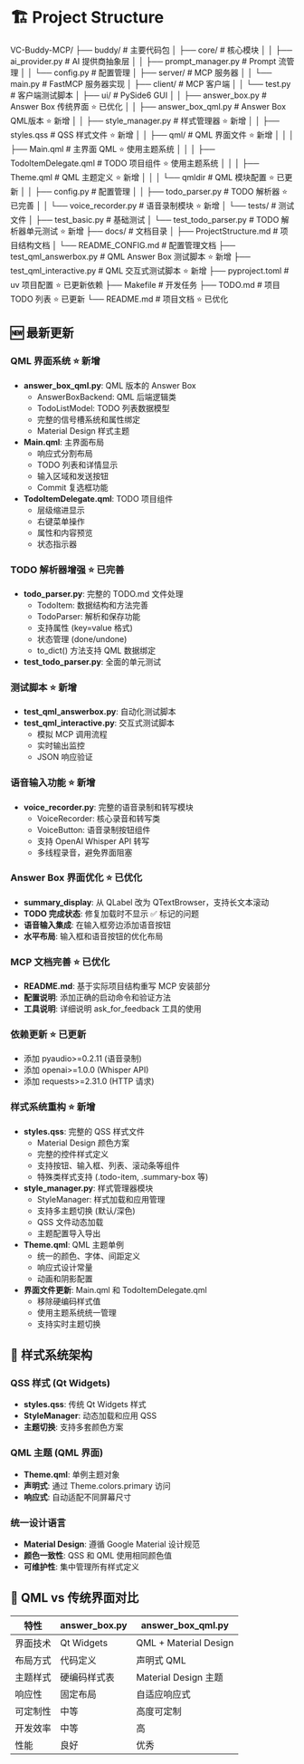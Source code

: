 # 🏗️ Project Structure

VC-Buddy-MCP/
├── buddy/                          # 主要代码包
│   ├── core/                       # 核心模块
│   │   ├── ai_provider.py         # AI 提供商抽象层
│   │   ├── prompt_manager.py      # Prompt 流管理
│   │   └── config.py              # 配置管理
│   ├── server/                     # MCP 服务器
│   │   └── main.py                # FastMCP 服务器实现
│   ├── client/                     # MCP 客户端
│   │   └── test.py                # 客户端测试脚本
│   ├── ui/                         # PySide6 GUI
│   │   ├── answer_box.py          # Answer Box 传统界面 ⭐ 已优化
│   │   ├── answer_box_qml.py      # Answer Box QML版本 ⭐ 新增
│   │   ├── style_manager.py       # 样式管理器 ⭐ 新增
│   │   ├── styles.qss             # QSS 样式文件 ⭐ 新增
│   │   ├── qml/                   # QML 界面文件 ⭐ 新增
│   │   │   ├── Main.qml           # 主界面 QML ⭐ 使用主题系统
│   │   │   ├── TodoItemDelegate.qml # TODO 项目组件 ⭐ 使用主题系统
│   │   │   ├── Theme.qml          # QML 主题定义 ⭐ 新增
│   │   │   └── qmldir             # QML 模块配置 ⭐ 已更新
│   │   ├── config.py              # 配置管理
│   │   ├── todo_parser.py         # TODO 解析器 ⭐ 已完善
│   │   └── voice_recorder.py      # 语音录制模块 ⭐ 新增
│   └── tests/                      # 测试文件
│       ├── test_basic.py          # 基础测试
│       └── test_todo_parser.py    # TODO 解析器单元测试 ⭐ 新增
├── docs/                           # 文档目录
│   ├── ProjectStructure.md        # 项目结构文档
│   └── README_CONFIG.md           # 配置管理文档
├── test_qml_answerbox.py          # QML Answer Box 测试脚本 ⭐ 新增
├── test_qml_interactive.py       # QML 交互式测试脚本 ⭐ 新增
├── pyproject.toml                  # uv 项目配置 ⭐ 已更新依赖
├── Makefile                        # 开发任务
├── TODO.md                         # 项目 TODO 列表 ⭐ 已更新
└── README.md                       # 项目文档 ⭐ 已优化

## 🆕 最新更新

### QML 界面系统 ⭐ 新增
- **answer_box_qml.py**: QML 版本的 Answer Box
  - AnswerBoxBackend: QML 后端逻辑类
  - TodoListModel: TODO 列表数据模型
  - 完整的信号槽系统和属性绑定
  - Material Design 样式主题
- **Main.qml**: 主界面布局
  - 响应式分割布局
  - TODO 列表和详情显示
  - 输入区域和发送按钮
  - Commit 复选框功能
- **TodoItemDelegate.qml**: TODO 项目组件
  - 层级缩进显示
  - 右键菜单操作
  - 属性和内容预览
  - 状态指示器

### TODO 解析器增强 ⭐ 已完善
- **todo_parser.py**: 完整的 TODO.md 文件处理
  - TodoItem: 数据结构和方法完善
  - TodoParser: 解析和保存功能
  - 支持属性 (key=value 格式)
  - 状态管理 (done/undone)
  - to_dict() 方法支持 QML 数据绑定
- **test_todo_parser.py**: 全面的单元测试

### 测试脚本 ⭐ 新增
- **test_qml_answerbox.py**: 自动化测试脚本
- **test_qml_interactive.py**: 交互式测试脚本
  - 模拟 MCP 调用流程
  - 实时输出监控
  - JSON 响应验证

### 语音输入功能 ⭐ 新增
- **voice_recorder.py**: 完整的语音录制和转写模块
  - VoiceRecorder: 核心录音和转写类
  - VoiceButton: 语音录制按钮组件
  - 支持 OpenAI Whisper API 转写
  - 多线程录音，避免界面阻塞

### Answer Box 界面优化 ⭐ 已优化
- **summary_display**: 从 QLabel 改为 QTextBrowser，支持长文本滚动
- **TODO 完成状态**: 修复加载时不显示 ✅ 标记的问题
- **语音输入集成**: 在输入框旁边添加语音按钮
- **水平布局**: 输入框和语音按钮的优化布局

### MCP 文档完善 ⭐ 已优化
- **README.md**: 基于实际项目结构重写 MCP 安装部分
- **配置说明**: 添加正确的启动命令和验证方法
- **工具说明**: 详细说明 ask_for_feedback 工具的使用

### 依赖更新 ⭐ 已更新
- 添加 pyaudio>=0.2.11 (语音录制)
- 添加 openai>=1.0.0 (Whisper API)
- 添加 requests>=2.31.0 (HTTP 请求)

### 样式系统重构 ⭐ 新增
- **styles.qss**: 完整的 QSS 样式文件
  - Material Design 颜色方案
  - 完整的控件样式定义
  - 支持按钮、输入框、列表、滚动条等组件
  - 特殊类样式支持 (.todo-item, .summary-box 等)
- **style_manager.py**: 样式管理器模块
  - StyleManager: 样式加载和应用管理
  - 支持多主题切换 (默认/深色)
  - QSS 文件动态加载
  - 主题配置导入导出
- **Theme.qml**: QML 主题单例
  - 统一的颜色、字体、间距定义
  - 响应式设计常量
  - 动画和阴影配置
- **界面文件更新**: Main.qml 和 TodoItemDelegate.qml
  - 移除硬编码样式值
  - 使用主题系统统一管理
  - 支持实时主题切换

## 🎯 样式系统架构

### QSS 样式 (Qt Widgets)
- **styles.qss**: 传统 Qt Widgets 样式
- **StyleManager**: 动态加载和应用 QSS
- **主题切换**: 支持多套颜色方案

### QML 主题 (QML 界面)
- **Theme.qml**: 单例主题对象
- **声明式**: 通过 Theme.colors.primary 访问
- **响应式**: 自动适配不同屏幕尺寸

### 统一设计语言
- **Material Design**: 遵循 Google Material 设计规范
- **颜色一致性**: QSS 和 QML 使用相同颜色值
- **可维护性**: 集中管理所有样式定义

## 🎯 QML vs 传统界面对比

| 特性 | answer_box.py | answer_box_qml.py |
|-----|--------------|------------------|
| 界面技术 | Qt Widgets | QML + Material Design |
| 布局方式 | 代码定义 | 声明式 QML |
| 主题样式 | 硬编码样式表 | Material Design 主题 |
| 响应性 | 固定布局 | 自适应响应式 |
| 可定制性 | 中等 | 高度可定制 |
| 开发效率 | 中等 | 高 |
| 性能 | 良好 | 优秀 |